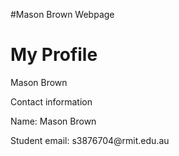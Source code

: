 #Mason Brown Webpage


<h1>My Profile</h1>

<p>Mason Brown</p>

<p>Contact information</p>

<p> Name: Mason Brown</p>
<p> Student email: s3876704@rmit.edu.au </p>
<p> 
